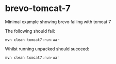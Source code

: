 # brevo-tomcat-7
Minimal example showing brevo failing with tomcat 7

The following should fail:
```
mvn clean tomcat7:run-war
```

Whilst running unpacked should succeed:
```
mvn clean tomcat7:run-war
```
